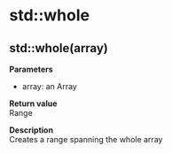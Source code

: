 # std::whole

## std::whole(array)
**Parameters**  
* array: an Array

**Return value**  
Range

**Description**  
Creates a range spanning the whole array  
